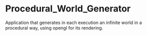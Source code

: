 # Procedural_World_Generator
 Application that generates in each execution an infinite world in a procedural way, using opengl for its rendering.
